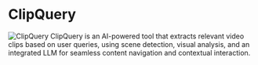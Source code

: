 # ClipQuery

![ClipQuery](https://github.com/anantterkar/ClipQuery/main/clipquery_logo.jpeg?raw=true)
ClipQuery is an AI-powered tool that extracts relevant video clips based on user queries, using scene detection, visual analysis, and an integrated LLM for seamless content navigation and contextual interaction.
